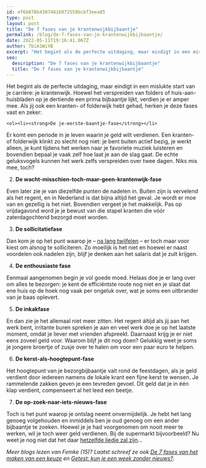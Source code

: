 ```yaml
---
id: ef6b078b43074816972559bcbf3eea85
type: post
layout: post
title: "De 7 fases van je krantenwijkbijbaantje"
permalink: /blog/de-7-fases-van-je-krantenwijkbijbaantje/
date: 2022-05-11T19:16:41.067Z
author: 7biA1WiYB
excerpt: "Het begint als de perfecte uitdaging, maar eindigt in een mislukte start van je carrière: je krantenwijk. Hoewel het verspreiden van folders of huis-aan-huisbladen op je dertiende een prima bijbaantje lijkt, verdien je er amper mee. Als jij ook een kranten- of folderwijk hebt gehad, herken je deze fases vast en zeker:  "
seo:
  description: "De 7 fases van je krantenwijkbijbaantje"
  title: "De 7 fases van je krantenwijkbijbaantje"
---
```

Het begint als de perfecte uitdaging, maar eindigt in een mislukte start van je carrière: je krantenwijk. Hoewel het verspreiden van folders of huis-aan-huisbladen op je dertiende een prima bijbaantje lijkt, verdien je er amper mee. Als jij ook een kranten- of folderwijk hebt gehad, herken je deze fases vast en zeker:  

    <ol><li><strong>De je-eerste-baantje-fase</strong></li>
</ol><p>Er komt een periode in je leven waarin je geld wilt verdienen. Een kranten- of folderwijk klinkt zo slecht nog niet: je bent buiten actief bezig, je werkt alleen, je kunt tijdens het werken naar je favoriete muziek luisteren en bovendien bepaal je vaak zelf hoe laat je aan de slag gaat. De echte geluksvogels kunnen het werk zelfs verspreiden over twee dagen. Niks mis mee, toch?</p>
<ol><li value="2"><strong>De wacht-misschien-toch-maar-geen-krantenwijk-fase</strong></li>
</ol><p>Even later zie je van diezelfde punten de nadelen in. Buiten zijn is vervelend als het regent, en in Nederland is dat bijna altijd het geval. Je wordt er moe van en gezellig is het niet. Bovendien vergeet je het makkelijk. Pas op vrijdagavond word je je bewust van die stapel kranten die vóór zaterdagochtend bezorgd moet worden.</p>
<ol><li value="3"><strong>De sollicitatiefase</strong></li>
</ol><p>Dan kom je op het punt waarop je – <a href="/node/9213">na lang twijfelen</a><em> </em>– er toch maar voor kiest om alsnog te solliciteren. Zo moeilijk is het niet en hoewel er naast voordelen ook nadelen zijn, blijf je denken aan het salaris dat je zult krijgen.</p>
<ol><li value="4"><strong>De enthousiaste fase </strong></li>
</ol><p>Eenmaal aangenomen begin je vol goede moed. Helaas doe je er lang over om alles te bezorgen: je kent de efficiëntste route nog niet en je slaat dat ene huis op de hoek nog vaak per ongeluk over, wat je soms een uitbrander van je baas oplevert. </p>
<ol><li value="5"><strong>De inkakfase</strong></li>
</ol><p>En dan zie je het allemaal niet meer zitten. Het regent áltijd als jij aan het werk bent, irritante buren spreken je aan en veel werk doe je op het laatste moment, omdat je liever met vrienden afspreekt. Daarnaast krijg je er niet eens zoveel geld voor. Waarom blijf je dit nog doen? Gelukkig weet je soms je jongere broertje of zusje over te halen om voor een paar euro te helpen.  </p>
<ol><li value="6"><strong>De kerst-als-hoogtepunt-fase</strong></li>
</ol><p>Het hoogtepunt van je bezorgbijbaantje valt rond de feestdagen, als je geld verdient door iedereen namens de lokale krant een fijne kerst te wensen. Je rammelende zakken geven je een tevreden gevoel. Dit geld dat je in één klap verdient, compenseert al het leed een beetje.</p>
<ol><li value="7"><strong>De op-zoek-naar-iets-nieuws-fase </strong></li>
</ol><p>Toch is het punt waarop je ontslag neemt onvermijdelijk. Je hebt het lang genoeg volgehouden en inmiddels ben je oud genoeg om een ander bijbaantje te zoeken. Hoewel je je had voorgenomen om nooit meer te werken, wil je toch weer geld verdienen. Bij de supermarkt bijvoorbeeld? Nu weet je nog niet dat het daar <a href="https://original.sevendays.nl/blog/de-7-fases-van-je-supermarkt-bijbaantje">hetzelfde liedje zal zijn</a>…</p>
<p><em>Meer blogs lezen van Femke (15)? Laatst schreef ze ook <a href="https://original.sevendays.nl/blog/de-5-fases-van-het-maken-van-een-keuze">De 7 fases van het maken van een keuze</a> en <a href="https://original.sevendays.nl/blog/getest-kun-je-een-week-zonder-nieuws">Getest: kun je een week zonder nieuws?</a>.</em></p>  
